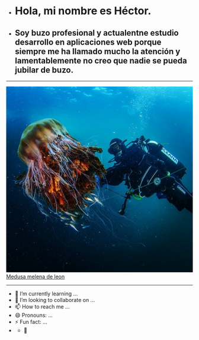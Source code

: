 - # Hola, mi nombre es  Héctor.
-  ## Soy buzo profesional y actualentne estudio desarrollo en aplicaciones web porque siempre me ha llamado mucho la atención y lamentablemente no creo que nadie se pueda jubilar de buzo.
- ---
![foto buceando con medusa](https://github.com/Educahector/Educahector/blob/main/foto%20buceo.jpg)
[Medusa melena de leon](https://es.wikipedia.org/wiki/Cyanea_capillata)
- ---
- 🌱 I’m currently learning ...
- 💞️ I’m looking to collaborate on ...
- 📫 How to reach me ...
- 😄 Pronouns: ...
- ⚡ Fun fact: ...
- - 👀 

<!---
Educahector/Educahector is a ✨ special ✨ repository because its `README.md` (this file) appears on your GitHub profile.
You can click the Preview link to take a look at your changes.
--->
